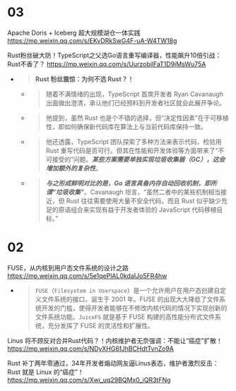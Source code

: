 
# 03

Apache Doris + Iceberg 超大规模湖仓一体实践 https://mp.weixin.qq.com/s/EKvDRkSwG4F-uA-W4TW18g

Rust粉丝破大防！TypeScript之父选Go语言重写编译器，性能飙升10倍引战：Rust不香了？ https://mp.weixin.qq.com/s/UurzobilFaT1D9jMsWu75A
- > **Rust 粉丝震惊：为何不选 Rust？！**
  * > 随着不满情绪的出现，TypeScript 首席开发者 Ryan Cavanaugh 出面做出澄清，承认他们已经预料到开发者社区就会此展开争论。
  * > 他提到，虽然 Rust 也是个不错的选择，但“决定性因素”在于可移植性，即如何确保新代码库在算法上与当前代码库保持一致。
  * > 他还透露，TypeScript 团队探索了多种方法来表示代码，检验用 Rust 重写代码是否可行。但其在性能和开发体验等方面带来了“不可接受的”问题。***某些方案需要单独实现垃圾收集器（GC），这会增加额外的复杂性***。
  * > ***与之形成鲜明对比的是，Go 语言具备内存自动回收机制，即所谓“垃圾收集”***。Cavanaugh 坦言，“虽然二者中的某些机制相当接近，但 Rust 往往需要使用大量不安全代码，而且 Rust 似乎缺少充足的原语组合来实现有益于开发者体验的 JavaScript 代码移植目标。”

# 02

FUSE，从内核到用户态文件系统的设计之路 https://mp.weixin.qq.com/s/5e1qePlAL0kdaIJo5FR4hw
- > `FUSE`（`Filesystem in Userspace`）是一个允许用户在用户态创建自定义文件系统的接口，诞生于 2001 年。FUSE 的出现大大降低了文件系统开发的门槛，使得开发者能够在不修改内核代码的情况下实现创新的文件系统功能。`JuiceFS` 就是基于 FUSE 构建的高性能分布式文件系统，充分发挥了 FUSE 的灵活性和扩展性。

Linus 将不顾反对合并Rust代码？！内核维护者无奈强调：不能让“癌症”扩散！ https://mp.weixin.qq.com/s/NDyXHG6fJhBCHdtTvnZo9A

Rust 补丁两年零通过，34年开发者煽动网友逼Linus表态，维护者激烈反击：Rust 就是 Linux 的“癌症”！ https://mp.weixin.qq.com/s/Xwi_uq29BQMx0_iQR3tFNg

